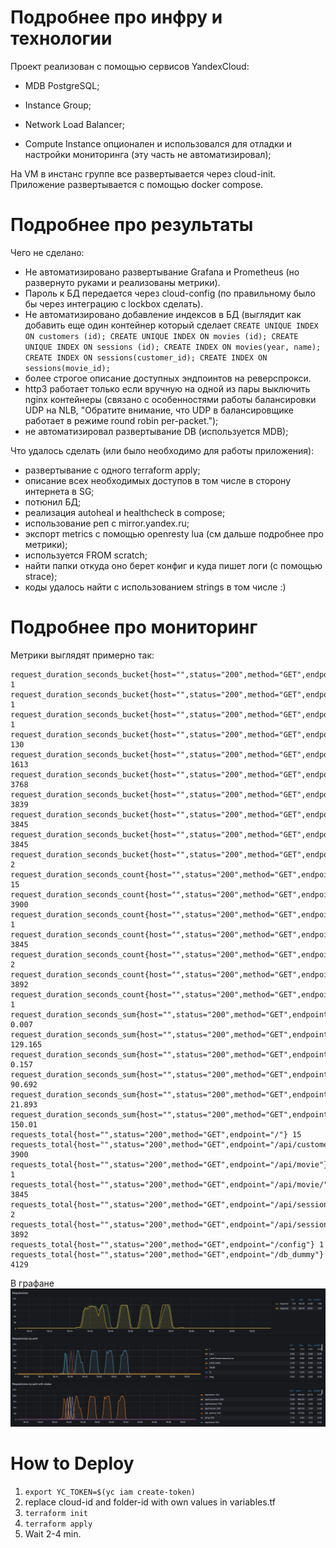 
# Подробнее про инфру и технологии
Проект реализован с помощью сервисов YandexCloud:
- MDB PostgreSQL;
- Instance Group;
- Network Load Balancer;

- Compute Instance опционален и использовался для отладки и настройки мониторинга (эту часть не автоматизировал);

На VM в инстанс группе все развертывается через cloud-init. Приложение развертывается с помощью docker compose.


# Подробнее про результаты

Чего не сделано:
- Не автоматизировано развертывание Grafana и Prometheus (но развернуто руками и реализованы метрики).
- Пароль к БД передается через cloud-config (по правильному было бы через интеграцию с lockbox сделать).
- Не автоматизировано добавление индексов в БД (выглядит как добавить еще один контейнер который сделает `CREATE UNIQUE INDEX ON customers (id); CREATE UNIQUE INDEX ON movies (id); CREATE UNIQUE INDEX ON sessions (id); CREATE INDEX ON movies(year, name); CREATE INDEX ON sessions(customer_id); CREATE INDEX ON sessions(movie_id);`
- более строгое описание доступных эндпоинтов на реверспрокси.
- http3 работает только если вручную на одной из пары выключить nginx контейнеры (связано с особенностями работы балансировки UDP на NLB, "Обратите внимание, что UDP в балансировщике работает в режиме round robin per-packet.");
- не автоматизировал развертывание DB (используется MDB);

Что удалось сделать (или было необходимо для работы приложения):
- развертывание с одного terraform apply;
- описание всех необходимых доступов в том числе в сторону интернета в SG;
- потюнил БД;
- реализация autoheal и healthcheck в compose;
- использование реп c mirror.yandex.ru;
- экспорт metrics с помощью openresty lua (см дальше подробнее про метрики);
- используется FROM scratch;
- найти папки откуда оно берет конфиг и куда пишет логи (с помощью strace);
- коды удалось найти с использованием strings в том числе :)

# Подробнее про мониторинг
Метрики выглядят примерно так:
```
request_duration_seconds_bucket{host="",status="200",method="GET",endpoint="/api/movie",le="0.2"} 1
request_duration_seconds_bucket{host="",status="200",method="GET",endpoint="/api/movie",le="0.4"} 1
request_duration_seconds_bucket{host="",status="200",method="GET",endpoint="/api/movie",le="+Inf"} 1
request_duration_seconds_bucket{host="",status="200",method="GET",endpoint="/api/movie/",le="0.0001"} 130
request_duration_seconds_bucket{host="",status="200",method="GET",endpoint="/api/movie/",le="0.01"} 1613
request_duration_seconds_bucket{host="",status="200",method="GET",endpoint="/api/movie/",le="0.1"} 3768
request_duration_seconds_bucket{host="",status="200",method="GET",endpoint="/api/movie/",le="0.2"} 3839
request_duration_seconds_bucket{host="",status="200",method="GET",endpoint="/api/movie/",le="0.4"} 3845
request_duration_seconds_bucket{host="",status="200",method="GET",endpoint="/api/movie/",le="+Inf"} 3845
request_duration_seconds_bucket{host="",status="200",method="GET",endpoint="/api/session",le="+Inf"} 2
request_duration_seconds_count{host="",status="200",method="GET",endpoint="/"} 15
request_duration_seconds_count{host="",status="200",method="GET",endpoint="/api/customer/"} 3900
request_duration_seconds_count{host="",status="200",method="GET",endpoint="/api/movie"} 1
request_duration_seconds_count{host="",status="200",method="GET",endpoint="/api/movie/"} 3845
request_duration_seconds_count{host="",status="200",method="GET",endpoint="/api/session"} 2
request_duration_seconds_count{host="",status="200",method="GET",endpoint="/api/session/"} 3892
request_duration_seconds_count{host="",status="200",method="GET",endpoint="/config"} 1
request_duration_seconds_sum{host="",status="200",method="GET",endpoint="/"} 0.007
request_duration_seconds_sum{host="",status="200",method="GET",endpoint="/api/customer/"} 129.165
request_duration_seconds_sum{host="",status="200",method="GET",endpoint="/api/movie"} 0.157
request_duration_seconds_sum{host="",status="200",method="GET",endpoint="/api/movie/"} 90.692
request_duration_seconds_sum{host="",status="200",method="GET",endpoint="/api/session"} 21.893
request_duration_seconds_sum{host="",status="200",method="GET",endpoint="/api/session/"} 150.01
requests_total{host="",status="200",method="GET",endpoint="/"} 15
requests_total{host="",status="200",method="GET",endpoint="/api/customer/"} 3900
requests_total{host="",status="200",method="GET",endpoint="/api/movie"} 1
requests_total{host="",status="200",method="GET",endpoint="/api/movie/"} 3845
requests_total{host="",status="200",method="GET",endpoint="/api/session"} 2
requests_total{host="",status="200",method="GET",endpoint="/api/session/"} 3892
requests_total{host="",status="200",method="GET",endpoint="/config"} 1
requests_total{host="",status="200",method="GET",endpoint="/db_dummy"} 4129
```

В графане
![Grafana dash](/doc/grafana.png "Dash")

# How to Deploy

1. `export YC_TOKEN=$(yc iam create-token)`
2. replace cloud-id and folder-id with own values in variables.tf
3. `terraform init`
4. `terraform apply`
5. Wait 2-4 min.

